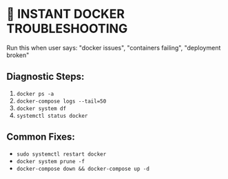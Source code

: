
# 🔧 INSTANT DOCKER TROUBLESHOOTING

Run this when user says: "docker issues", "containers failing", "deployment broken"

## Diagnostic Steps:
1. `docker ps -a`
2. `docker-compose logs --tail=50`
3. `docker system df`
4. `systemctl status docker`

## Common Fixes:
- `sudo systemctl restart docker`
- `docker system prune -f`
- `docker-compose down && docker-compose up -d`
